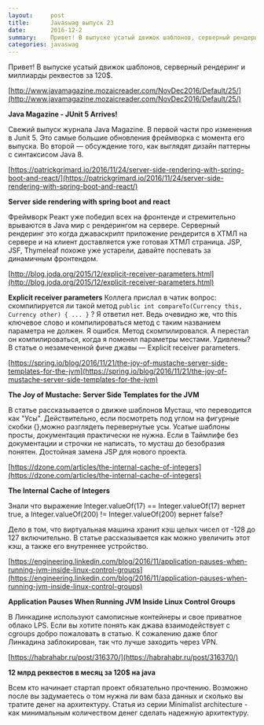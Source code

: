 ```yaml
---
layout:     post
title:      Javaswag выпуск 23
date:       2016-12-2
summary: 	Привет! В выпуске усатый движок шаблонов, серверный рендеринг и миллиарды реквестов за 120$.
categories: javaswag
---
```


Привет!
В выпуске усатый движок шаблонов, серверный рендеринг и миллиарды реквестов за 120$.

[http://www.javamagazine.mozaicreader.com/NovDec2016/Default/25/](http://www.javamagazine.mozaicreader.com/NovDec2016/Default/25/)

**Java Magazine - JUnit 5 Arrives!**

Свежий выпуск журнала Java Magazine. В первой части про изменения в Junit 5. Это самые большие обновления фреймворка с момента его выпуска. Во второй — обсуждение того, как выглядят дизайн паттерны с синтаксисом Java 8. 

[https://patrickgrimard.io/2016/11/24/server-side-rendering-with-spring-boot-and-react/](https://patrickgrimard.io/2016/11/24/server-side-rendering-with-spring-boot-and-react/)

**Server side rendering with spring boot and react**

Фреймворк Реакт уже победил всех на фронтенде и стремительно врываются в Java мир с рендерингом на сервере. Серверный рендеринг это когда джаваскрипт приложение рендерится в ХТМЛ на сервере и на клиент доставляется уже готовая ХТМЛ страница. JSP, JSF, Thymeleaf похоже уже устарели, давайте поспевать за динамичным фронтендом.  

[http://blog.joda.org/2015/12/explicit-receiver-parameters.html](http://blog.joda.org/2015/12/explicit-receiver-parameters.html)

**Explicit receiver parameters**
Коллега прислал в чатик вопрос: скомпилируется ли такой метод `public int compareTo(Currency this, Currency other) { ... }` ? Я ответил нет. Ведь очевидно же, что this ключевое слово и компилироваться метод с таким названием параметра не должен. Я ошибся. Метод скомпилировался. А перестал он компилироваться, когда я поменял параметры местами. Удивлены? В статье о незамеченной фиче джавы — Explicit receiver parameters.

[https://spring.io/blog/2016/11/21/the-joy-of-mustache-server-side-templates-for-the-jvm](https://spring.io/blog/2016/11/21/the-joy-of-mustache-server-side-templates-for-the-jvm)

**The Joy of Mustache: Server Side Templates for the JVM**

В статье рассказывается о движке шаблонов Мусташ, что переводится как "Усы". Действительно, если посмотреть под углом на фигурные скобки {},можно разглядеть перевернутые усы. Усатые шаблоны просты, документация практически не нужна. Если в Таймлифе без документации и строчки не написать, то мусташ до безобразия понятен. Достойная замена JSP для нового проекта.

[https://dzone.com/articles/the-internal-cache-of-integers](https://dzone.com/articles/the-internal-cache-of-integers)

**The Internal Cache of Integers**

Знали что выражение  Integer.valueOf(17) == Integer.valueOf(17) вернет true, а Integer.valueOf(200) != Integer.valueOf(200) вернет false?

Дело в том, что виртуальная машина хранит кэш целых чисел от -128 до 127 включительно. В статье рассказывается как можно увеличить этот кэш, а также его внутреннее устройство.

[https://engineering.linkedin.com/blog/2016/11/application-pauses-when-running-jvm-inside-linux-control-groups](https://engineering.linkedin.com/blog/2016/11/application-pauses-when-running-jvm-inside-linux-control-groups)

**Application Pauses When Running JVM Inside Linux Control Groups**

В Линкадине используют самописные контейнеры и свое приватное облако  LPS. Если вы хотите понять как джава взаимодействует с cgroups добро пожаловать в статью. К сожалению даже блог Линкадина заблокирован, так что лучше заходить через VPN.

[https://habrahabr.ru/post/316370/](https://habrahabr.ru/post/316370/)

**12 млрд реквестов в месяц за 120$ на java**

Всем кто начинает стартап проект обязательно прочтению. Возможно после вы задумаетесь о том нужна ли вам база данных и сколько вы тратите денег на архитектуру. Статья из серии Minimalist architecture - как минимальным количеством денег сделать надежную архитектуру.


